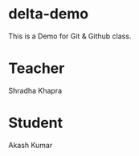# delta-demo
This is a Demo for Git &amp; Github class.


# Teacher
  Shradha Khapra

  # Student
  Akash Kumar